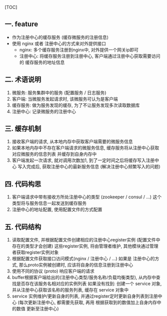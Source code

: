 [TOC]

## 一. feature
- 作为注册中心的缓存服务 (缓存微服务的注册信息)
- 使用 nginx 或者 注册中心的方式来对外提供接口
    - nginx: 多个缓存服务注册到nginx中, 对外提供一个网关ip即可
    - 注册中心: 将缓存服务注册到注册中心, 客户端通过注册中心获取需要访问的 缓存服务的地址信息

## 二. 术语说明
1. 微服务: 服务集群中的服务 (配置服务 / 日志服务)
2. 客户端: 当微服务发起请求时, 该微服务可认为是客户端
3. 缓存服务: 做为服务发现的缓存, 为了不让服务发现多次读取数据库
4. 注册中心: 记录微服务的注册中心

## 三. 缓存机制
1. 接收客户端的请求, 从本地内存中获取客户端需要的微服务信息
2. 如果本地内存中不存在客户端请求的微服务信息, 缓存服务将从注册中心获取对应微服务的信息列表
    并缓存到自身内存中
3. 客户端发起一次请求, 就对调用次数加1, 到了一定时间之后将缓存写入注册中心
    写入完成后, 获取注册中心的最新服务信息 (解决注册中心频繁写入的问题)

## 四. 代码构思
1. 客户端请求中带有接收方所处注册中心的类型 (zookeeper / consul / ...)
    这个类型将与服务信息一起发送到缓存服务
2. 注册中心的地址配置, 使用配置文件的方式配置

## 五. 代码结构
1. 读取配置文件, 并根据配置文件创建相应的注册中心register实例 (配置文件中存在的类型才会创建)
    这些register实例, 将由管理者维护, 其他模块通过管理者获取register实例对象
2. 根据配置文件获取接口访问模式(nginx / 注册中心 / ...)
    如果是 注册中心的方式, 那么proto实例被创建时, 应该将自身的信息注册到注册中心
3. 使用不同的协议 (proto) 响应客户端的请求
4. buffer根据客户端给出的(注册中心类型/服务名称/负载均衡类型), 从内存中查找是否存在该服务名相对应的实例列表
    如果没有找到: 创建一个 service 对象, 并从注册中心获取该名称的服务列表, 缓存在 service 对象中
5. service 实例维护/更新自身的列表, 并通过register定时更新自身列表到注册中心
    (每次更新注册中心, 都需要先获取, 再用 根据获取到的数值加上自身内存中的数值 更新至注册中心)
